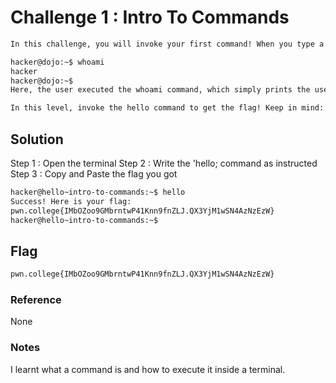 # Challenge 1 : Intro To Commands
```sh
In this challenge, you will invoke your first command! When you type a command and hit enter, the command will be invoked, as so:

hacker@dojo:~$ whoami
hacker
hacker@dojo:~$
Here, the user executed the whoami command, which simply prints the username (hacker) to the terminal. When the command terminates, the shell once again displays the prompt, ready for the next command.

In this level, invoke the hello command to get the flag! Keep in mind: commands in Linux are case sensitive: hello is different from HELLO.
```
## Solution
Step 1 : Open the terminal
Step 2 : Write the 'hello; command as instructed
Step 3 : Copy and Paste the flag you got
```sh
hacker@hello~intro-to-commands:~$ hello
Success! Here is your flag:
pwn.college{IMbOZoo9GMbrntwP41Knn9fnZLJ.QX3YjM1wSN4AzNzEzW}
hacker@hello~intro-to-commands:~$
```
## Flag
```sh
pwn.college{IMbOZoo9GMbrntwP41Knn9fnZLJ.QX3YjM1wSN4AzNzEzW}
```
### Reference
None
### Notes
I learnt what a command is and how to execute it inside a terminal.
